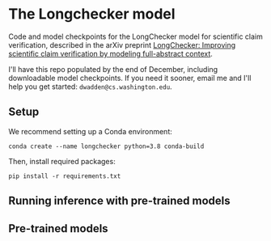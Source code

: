 # The Longchecker model
Code and model checkpoints for the LongChecker model for scientific claim verification, described in the arXiv preprint [LongChecker: Improving scientific claim verification by modeling full-abstract context](https://arxiv.org/abs/2112.01640).

I'll have this repo populated by the end of December, including downloadable model checkpoints. If you need it sooner, email me and I'll help you get started: `dwadden@cs.washington.edu`.


## Setup

We recommend setting up a Conda environment:
```
conda create --name longchecker python=3.8 conda-build
```

Then, install required packages:
```
pip install -r requirements.txt
```


## Running inference with pre-trained models




## Pre-trained models
